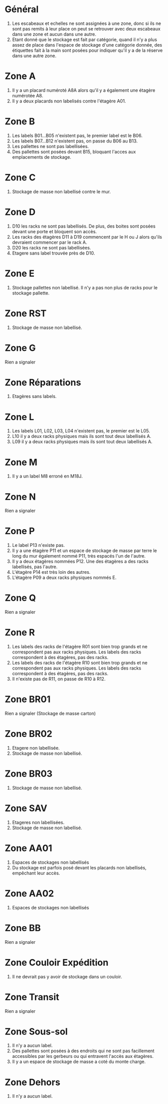 # Général

1. Les escabeaux et echelles ne sont assignées à une zone, donc si ils ne sont pas remits à leur place on peut se retrouver avec deux escabeaux dans une zone et aucun dans une autre.
2. Etant donné que le stockage est fait par catégorie, quand il n'y a plus assez de place dans l'espace de stockage d'une catégorie donnée, des étiquettes fait à la main sont posées pour indiquer qu'il y a de la réserve dans une autre zone.

# Zone A

1. Il y a un placard numéroté A8A alors qu'il y a également une étagère numérotée A8.
2. Il y a deux placards non labelisés contre l'étagère A01.

# Zone B

1. Les labels B01...B05 n'existent pas, le premier label est le B06.
2. Les labels B07...B12 n'existent pas, on passe du B06 au B13.
3. Les pallettes ne sont pas labellisées.
4. Des pallettes sont posées devant B15, bloquant l'acces aux emplacements de stockage.

# Zone C

1. Stockage de masse non labellisé contre le mur.

# Zone D

1. D10 les racks ne sont pas labellisés. De plus, des boites sont posées devant une porte et bloquent son accès.
2. Les racks des étagères D11 à D19 commencent par le H ou J alors qu'ils devraient commencer par le rack A.
3. D20 les racks ne sont pas labellisées.
4. Etagere sans label trouvée près de D10.

# Zone E

1. Stockage pallettes non labellisé. Il n'y a pas non plus de racks pour le stockage pallette.

# Zone RST

1. Stockage de masse non labellisé.

# Zone G

Rien a signaler

# Zone Réparations

1. Etagères sans labels.

# Zone L

1. Les labels L01, L02, L03, L04 n'existent pas, le premier est le L05.
2. L10 il y a deux racks physiques mais ils sont tout deux labellisés A.
3. L09 il y a deux racks physiques mais ils sont tout deux labellisés A.

# Zone M

1. Il y a un label M8 erroné en M18J.

# Zone N

Rien a signaler

# Zone P

1. Le label P13 n'existe pas.
2. Il y a une étagère P11 et un espace de stockage de masse par terre le long du mur également nommé P11, très espacés l'un de l'autre.
3. Il y a deux étagères nommées P12. Une des étagères a des racks labellisés, pas l'autre.
4. L'étagère P14 est très loin des autres.
5. L'étagère P09 a deux racks physiques nommés E.

# Zone Q

Rien a signaler

# Zone R

1. Les labels des racks de l'étagère R01 sont bien trop grands et ne correspondent pas aux racks physiques. Les labels des racks correspondent à des étagères, pas des racks.
2. Les labels des racks de l'étagère R10 sont bien trop grands et ne correspondent pas aux racks physiques. Les labels des racks correspondent à des étagères, pas des racks.
3. Il n'existe pas de R11, on passe de R10 à R12.

# Zone BR01

Rien a signaler (Stockage de masse carton)

# Zone BR02

1. Etagere non labellisée.
2. Stockage de masse non labellisé.

# Zone BR03

1. Stockage de masse non labellisé.

# Zone SAV

1. Etageres non labellisées.
2. Stockage de masse non labellisé.

# Zone AA01

1. Espaces de stockages non labellisés
2. Du stockage est parfois posé devant les placards non labellisés, empêchant leur accès.

# Zone AA02

1. Espaces de stockages non labellisés

# Zone BB

Rien a signaler

# Zone Couloir Expédition

1. Il ne devrait pas y avoir de stockage dans un couloir.

# Zone Transit

Rien a signaler

# Zone Sous-sol

1. Il n'y a aucun label.
2. Des pallettes sont posées à des endroits qui ne sont pas facillement accessibles par les gerbeurs ou qui entravent l'accès aux étagères.
3. Il y a un espace de stockage de masse a coté du monte charge.

# Zone Dehors

1. Il n'y a aucun label.

